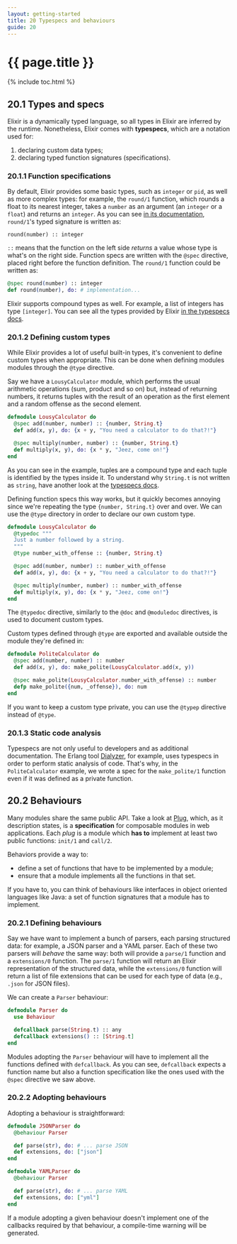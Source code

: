 ```yaml
---
layout: getting-started
title: 20 Typespecs and behaviours
guide: 20
---
```


# {{ page.title }}

{% include toc.html %}

## 20.1 Types and specs

Elixir is a dynamically typed language, so all types in Elixir are inferred by the runtime. Nonetheless, Elixir comes with **typespecs**, which are a notation used for:

1. declaring custom data types;
2. declaring typed function signatures (specifications).

### 20.1.1 Function specifications

By default, Elixir provides some basic types, such as `integer` or `pid`, as well as more complex types: for example, the `round/1` function, which rounds a float to its nearest integer, takes a `number` as an argument (an `integer` or a `float`) and returns an `integer`. As you can see [in its documentation](http://elixir-lang.org/docs/stable/elixir/Kernel.html#round/1), `round/1`'s typed signature is written as:

```
round(number) :: integer
```

`::` means that the function on the left side *returns* a value whose type is what's on the right side. Function specs are written with the `@spec` directive, placed right before the function definition. The `round/1` function could be written as:

```elixir
@spec round(number) :: integer
def round(number), do: # implementation...
```

Elixir supports compound types as well. For example, a list of integers has type `[integer]`. You can see all the types provided by Elixir [in the typespecs docs](http://elixir-lang.org/docs/stable/elixir/Kernel.Typespec.html).

### 20.1.2 Defining custom types

While Elixir provides a lot of useful built-in types, it's convenient to define custom types when appropriate. This can be done when defining modules modules through the `@type` directive.

Say we have a `LousyCalculator` module, which performs the usual arithmetic operations (sum, product and so on) but, instead of returning numbers, it returns tuples with the result of an operation as the first element and a random offense as the second element.

```elixir
defmodule LousyCalculator do
  @spec add(number, number) :: {number, String.t}
  def add(x, y), do: {x + y, "You need a calculator to do that?!"}

  @spec multiply(number, number) :: {number, String.t}
  def multiply(x, y), do: {x * y, "Jeez, come on!"}
end
```

As you can see in the example, tuples are a compound type and each tuple is identified by the types inside it. To understand why `String.t` is not written as `string`, have another look at the [typespecs docs](http://elixir-lang.org/docs/stable/elixir/Kernel.Typespec.html).

Defining function specs this way works, but it quickly becomes annoying since we're repeating the type `{number, String.t}` over and over. We can use the `@type` directory in order to declare our own custom type.

```elixir
defmodule LousyCalculator do
  @typedoc """
  Just a number followed by a string.
  """
  @type number_with_offense :: {number, String.t}

  @spec add(number, number) :: number_with_offense
  def add(x, y), do: {x + y, "You need a calculator to do that?!"}

  @spec multiply(number, number) :: number_with_offense
  def multiply(x, y), do: {x * y, "Jeez, come on!"}
end
```

The `@typedoc` directive, similarly to the `@doc` and `@moduledoc` directives, is used to document custom types.

Custom types defined through `@type` are exported and available outside the module they're defined in:

```elixir
defmodule PoliteCalculator do
  @spec add(number, number) :: number
  def add(x, y), do: make_polite(LousyCalculator.add(x, y))

  @spec make_polite(LousyCalculator.number_with_offense) :: number
  defp make_polite({num, _offense}), do: num
end
```

If you want to keep a custom type private, you can use the `@typep` directive instead of `@type`.

### 20.1.3 Static code analysis

Typespecs are not only useful to developers and as additional documentation. The Erlang tool [Dialyzer](http://www.erlang.org/doc/man/dialyzer.html), for example, uses typespecs in order to perform static analysis of code. That's why, in the `PoliteCalculator` example, we wrote a spec for the `make_polite/1` function even if it was defined as a private function.


## 20.2 Behaviours

Many modules share the same public API. Take a look at [Plug](https://github.com/elixir-lang/plug), which, as it description states, is a **specification** for composable modules in web applications. Each *plug* is a module which **has to** implement at least two public functions: `init/1` and `call/2`.

Behaviors provide a way to:

* define a set of functions that have to be implemented by a module;
* ensure that a module implements all the functions in that set.

If you have to, you can think of behaviours like interfaces in object oriented languages like Java: a set of function signatures that a module has to implement.

### 20.2.1 Defining behaviours

Say we have want to implement a bunch of parsers, each parsing structured data: for example, a JSON parser and a YAML parser. Each of these two parsers will *behave* the same way: both will provide a `parse/1` function and a `extensions/0` function. The `parse/1` function will return an Elixir representation of the structured data, while the `extensions/0` function will return a list of file extensions that can be used for each type of data (e.g., `.json` for JSON files).

We can create a `Parser` behaviour:

```elixir
defmodule Parser do
  use Behaviour

  defcallback parse(String.t) :: any
  defcallback extensions() :: [String.t]
end
```

Modules adopting the `Parser` behaviour will have to implement all the functions defined with `defcallback`. As you can see, `defcallback` expects a function name but also a function specification like the ones used with the `@spec` directive we saw above.

### 20.2.2 Adopting behaviours

Adopting a behaviour is straightforward:

```elixir
defmodule JSONParser do
  @behaviour Parser

  def parse(str), do: # ... parse JSON
  def extensions, do: ["json"]
end
```

```elixir
defmodule YAMLParser do
  @behaviour Parser

  def parse(str), do: # ... parse YAML
  def extensions, do: ["yml"]
end
```

If a module adopting a given behaviour doesn't implement one of the callbacks required by that behaviour, a compile-time warning will be generated.
